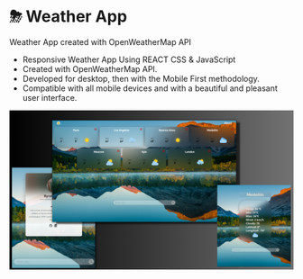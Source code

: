 # ⛈ Weather App

Weather App created with OpenWeatherMap API

- Responsive Weather App Using REACT CSS & JavaScript
- Created with OpenWeatherMap API.
- Developed for desktop, then with the Mobile First methodology.
- Compatible with all mobile devices and with a beautiful and pleasant user interface.

![preview img](/preview.png)
